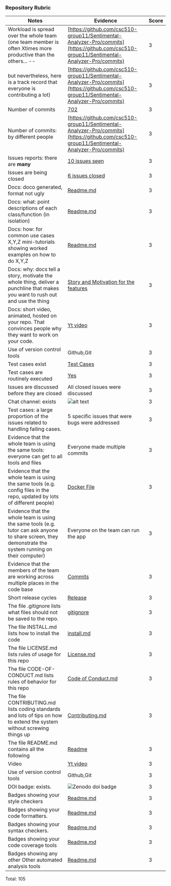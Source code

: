 ### Repository Rubric


|Notes|Evidence|Score|
|-----|---------|--|
|Workload is spread over the whole team (one team member is often Xtimes more productive than the others... --|[https://github.com/csc510-group11/Sentimental-Analyzer-Pro/commits](https://github.com/csc510-group11/Sentimental-Analyzer-Pro/commits) | 3 
but nevertheless, here is a track record that everyone is contributing a lot)|[https://github.com/csc510-group11/Sentimental-Analyzer-Pro/commits](https://github.com/csc510-group11/Sentimental-Analyzer-Pro/commits)| 3|
|Number of commits|[702](https://github.com/csc510-group11/Sentimental-Analyzer-Pro/commits)| 3 |
|Number of commits: by different people|[https://github.com/csc510-group11/Sentimental-Analyzer-Pro/commits](https://github.com/csc510-group11/Sentimental-Analyzer-Pro/commits)| 3 |
|Issues reports: there are **many**| [10 issues seen](https://github.com/csc510-group11/Sentimental-Analyzer-Pro/issues) |3
|Issues are being closed| [6 issues closed](https://github.com/csc510-group11/Sentimental-Analyzer-Pro/issues?q=is%3Aissue%20state%3Aclosed)| 3 |
|Docs: doco generated, format not ugly |[Readme.md](https://github.com/csc510-group11/Sentimental-Analyzer-Pro/blob/main/README.md)| 3 |
|Docs: what: point descriptions of each class/function (in isolation)| [Readme.md](https://github.com/csc510-group11/Sentimental-Analyzer-Pro/blob/main/README.md)|3 |
|Docs: how: for common use cases X,Y,Z mini-tutorials showing worked examples on how to do X,Y,Z|[Readme.md](https://github.com/csc510-group11/Sentimental-Analyzer-Pro/blob/main/README.md)|3 |
|Docs: why: docs tell a story, motivate the whole thing, deliver a punchline that makes you want to rush out and use the thing| [Story and Motivation for the features](https://github.com/mukunda-p/vogueX---Fashion-Recommender/blob/dev/docs/Motivation_story.pdf) |3|
|Docs: short video, animated, hosted on your repo. That convinces people why they want to work on your code.| [Yt video](https://www.youtube.com/watch?v=p_Uy4ipak7k&feature=youtu.be)|3
|Use of version control tools|Github,Git |3
|Test cases exist|[Test Cases](https://github.com/mukunda-p/vogueX---Fashion-Recommender/tree/dev/tests)|3 |
|Test cases are routinely executed|[Yes](https://github.com/mukunda-p/vogueX---Fashion-Recommender/actions)|3 |
|Issues are discussed before they are closed|All closed issues were discussed|3 |
|Chat channel: exists|![alt text](image.png)| 3|
|Test cases: a large proportion of the issues related to handling failing cases.|5 specific issues that were bugs were addressed|3 |
|Evidence that the whole team is using the same tools: everyone can get to all tools and files|Everyone made multiple commits |3
|Evidence that the whole team is using the same tools (e.g. config files in the repo, updated by lots of different people)| [Docker File](https://github.com/csc510-group11/FashionRecommender/blob/master/docker-compose.yaml) |3
|Evidence that the whole team is using the same tools (e.g. tutor can ask anyone to share screen, they demonstrate the system running on their computer)|Everyone on the team can run the app |3
|Evidence that the members of the team are working across multiple places in the code base|[Commits](https://github.com/csc510-group11/FashionRecommender/commits) |3
|Short release cycles | [Release](https://github.com/csc510-group11/FashionRecommender/releases) |3
|The file .gitignore lists what files should not be saved to the repo.|[gitignore](https://github.com/csc510-group11/FashionRecommender/blob/master/.gitignore)|3 |
|The file INSTALL.md lists how to install the code|[install.md](https://github.com/csc510-group11/FashionRecommender/blob/master/INSTALL.md) |3
|The file LICENSE.md lists rules of usage for this repo|[License.md](https://github.com/csc510-group11/FashionRecommender/blob/master/LICENSE.md)| 3|
|The file CODE-OF-CONDUCT.md lists rules of behavior for this repo|[Code of Conduct.md](https://github.com/csc510-group11/FashionRecommender/blob/master/CODE_OF_CONDUCT.md)|3 |
|The file CONTRIBUTING.md lists coding standards and lots of tips on how to extend the system without screwing things up|[Contributing.md](https://github.com/csc510-group11/FashionRecommender/blob/master/CONTRIBUTING.md)|3 |
|The file README.md contains all the following| [Readme](https://github.com/csc510-group11/FashionRecommender/blob/master/README.md)| 3 |
|Video|[Yt video](https://www.youtube.com/watch?v=p_Uy4ipak7k&feature=youtu.be)|3
|Use of version control tools|Github,Git |3
|DOI badge: exists.  |![Zenodo doi badge](https://img.shields.io/badge/DOI-10.5281%2Fzenodo.14938871-blue.svg)| 3 |
|Badges showing your style checkers |[Readme.md](https://github.com/csc510-group11/FashionRecommender/blob/master/README.md)| 3 |
|Badges showing your code formatters. |[Readme.md](https://github.com/csc510-group11/FashionRecommender/blob/master/README.md)| 3 |
|Badges showing your syntax checkers. |[Readme.md](https://github.com/csc510-group11/FashionRecommender/blob/master/README.md)| 3 |
|Badges showing your code coverage tools|[Readme.md](https://github.com/csc510-group11/FashionRecommender/blob/master/README.md)| 3 |
|Badges showing any other Other automated analysis tools|[Readme.md](https://github.com/csc510-group11/FashionRecommender/blob/master/README.md)| 3 |

Total: 105
